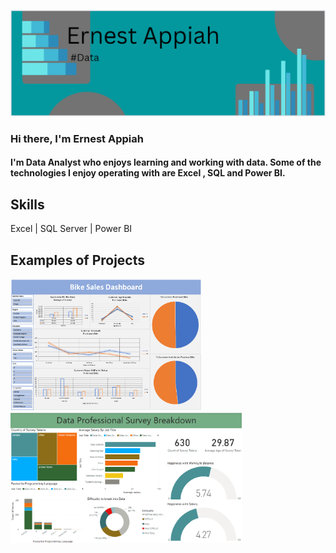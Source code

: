 ![Data](https://github.com/Ernest-Ap/Ernest-Ap/blob/main/EA.png)

### Hi there, I'm Ernest Appiah

#### I'm  Data Analyst who enjoys learning and working with data. Some of the technologies I enjoy operating with are Excel , SQL and Power BI. 

## Skills 
Excel | SQL Server | Power BI 

## Examples of Projects
<p float="left">
<img src="https://github.com/Ernest-Ap/Ernest-Ap/blob/main/BikesDashboard.png" width="306">
&nbsp
<img src="https://github.com/Ernest-Ap/Ernest-Ap/blob/main/DataProSurvey.png" width="370">
